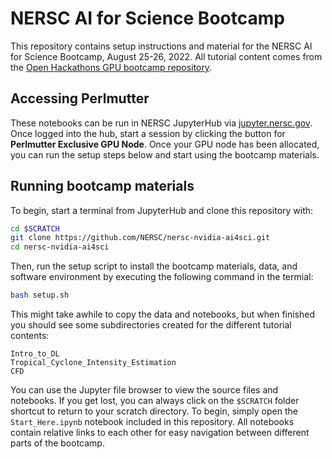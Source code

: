 # NERSC AI for Science Bootcamp

This repository contains setup instructions and material for the NERSC AI for Science Bootcamp, August 25-26, 2022.
All tutorial content comes from the [Open Hackathons GPU bootcamp repository](https://github.com/openhackathons-org/gpubootcamp/tree/master/hpc_ai).

## Accessing Perlmutter

These notebooks can be run in NERSC JupyterHub via [jupyter.nersc.gov](https://jupyter.nersc.gov).
Once logged into the hub, start a session by clicking the button for **Perlmutter Exclusive GPU Node**. 
Once your GPU node has been allocated, you can run the setup steps below and start using the bootcamp materials.

## Running bootcamp materials

To begin, start a terminal from JupyterHub and clone this repository with:
```bash
cd $SCRATCH
git clone https://github.com/NERSC/nersc-nvidia-ai4sci.git
cd nersc-nvidia-ai4sci
```

Then, run the setup script to install the bootcamp materials, data, and software environment by executing the following command in the termial:
```bash
bash setup.sh
```

This might take awhile to copy the data and notebooks, but when finished you should see some subdirectories created for the different tutorial contents:
```
Intro_to_DL
Tropical_Cyclone_Intensity_Estimation
CFD
```

You can use the Jupyter file browser to view the source files and notebooks. If you get lost, you can always click on the `$SCRATCH` folder shortcut to return to your scratch directory. To begin, simply open the `Start_Here.ipynb` notebook included in this repository. All notebooks contain relative links to each other for easy navigation between different parts of the bootcamp.
